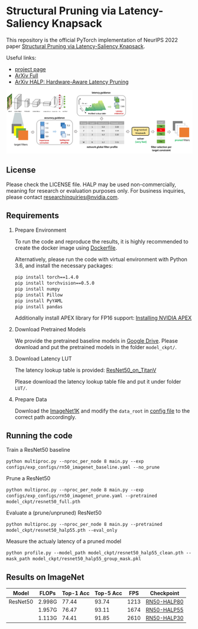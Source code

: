 # Structural Pruning via Latency-Saliency Knapsack

This repository is the official PyTorch implementation of NeurIPS 2022 paper [Structural Pruning via Latency-Saliency Knapsack](https://arxiv.org/pdf/2210.06659.pdf).

Useful links:
* [project page](https://halp-neurips.github.io/)
* [ArXiv Full](https://arxiv.org/pdf/2210.06659.pdf)
* [ArXiv HALP: Hardware-Aware Latency Pruning](https://arxiv.org/abs/2110.10811)

[<img src="assets/pipeline.png">](assets/pipeline.png)

## License
Please check the LICENSE file. HALP may be used non-commercially, meaning for research or evaluation purposes only. For business inquiries, please contact researchinquiries@nvidia.com.

## Requirements
1. Prepare Environment

    To run the code and reproduce the results, it is highly recommended to create the docker image using [Dockerfile](Dockerfile).

    Alternatively, please run the code with virtual environment with Python 3.6, and install the necessary packages:
    ```
    pip install torch==1.4.0
    pip install torchvision==0.5.0
    pip install numpy
    pip install Pillow
    pip install PyYAML
    pip install pandas
    ```
    Additionally install APEX library for FP16 support: [Installing NVIDIA APEX](https://github.com/NVIDIA/apex#quick-start)

2. Download Pretrained Models

    We provide the pretrained baseline models in [Google Drive](https://drive.google.com/drive/folders/1YebNJp1zjHb2RbeJolfO6yxiWvQSpQmQ?usp=sharing). Please download and put the pretrained models in the folder `model_ckpt/`.

3. Download Latency LUT

    The latency lookup table is provided: [ResNet50_on_TitanV](https://drive.google.com/file/d/172TcEREnaS7fH_WKw-8pNppRSY_GKTKu/view?usp=sharing)

    Please download the latency lookup table file and put it under folder `LUT/`.

4. Prepare Data
    
    Download the [ImageNet1K](https://image-net.org/download.php) and modify the `data_root` in [config file](configs/exp_configs/rn50_imagenet_prune.yaml) to the correct path accordingly.

## Running the code

Train a ResNet50 baseline
```
python multiproc.py --nproc_per_node 8 main.py --exp configs/exp_configs/rn50_imagenet_baseline.yaml --no_prune
```

Prune a ResNet50
```
python multiproc.py --nproc_per_node 8 main.py --exp configs/exp_configs/rn50_imagenet_prune.yaml --pretrained model_ckpt/resnet50_full.pth
```

Evaluate a (prune/unpruned) ResNet50
```
python multiproc.py --nproc_per_node 8 main.py --pretrained model_ckpt/resnet50_halp55.pth --eval_only
```

Measure the actualy latency of a pruned model
```
python profile.py --model_path model_ckpt/resnet50_halp55_clean.pth --mask_path model_ckpt/resnet50_halp55_group_mask.pkl
```

## Results on ImageNet
| Model | FLOPs | Top-1 Acc | Top-5 Acc | FPS | Checkpoint |
| ---- | ---- | ---- | ---- | ---- | ---- |
| ResNet50 | 2.998G | 77.44 | 93.74 | 1213 | [RN50-HALP80](https://drive.google.com/drive/folders/12L9Ar7tBZ3Xz7g1ba3vd483wBxy3qMa4?usp=sharing) |
|          | 1.957G | 76.47 | 93.11 | 1674 | [RN50-HALP55](https://drive.google.com/drive/folders/13aCyXIsAuOK1wApEJC9k63mHA44JdnRm?usp=sharing) |
|          | 1.113G | 74.41 | 91.85 | 2610 | [RN50-HALP30](https://drive.google.com/drive/folders/1MdG7tOI5UUIFUqU88Eroz9QNGQIRbbsF?usp=sharing) |

